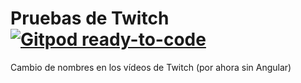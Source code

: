 
# Pruebas de Twitch [![Gitpod ready-to-code](https://img.shields.io/badge/Gitpod-ready--to--code-blue?logo=gitpod)](https://gitpod.io/#https://github.com/ojgarciab/angular-twitch-fechas)

Cambio de nombres en los vídeos de Twitch (por ahora sin Angular)

